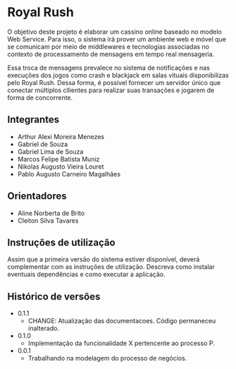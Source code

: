 # Royal Rush

O objetivo deste projeto é elaborar um cassino online baseado no modelo Web Service. Para isso, o sistema
irá prover um ambiente web e móvel que se comunicam por meio de middlewares e tecnologias associadas no contexto de processamento de mensagens em tempo real mensageria.

Essa troca de mensagens prevalece no sistema de notificações e nas execuções dos jogos como crash e blackjack em salas vituais disponibilizas pelo Royal Rush. Dessa forma, é possível fornecer um servidor único que conectar múltiplos cllientes para realizar suas transações e jogarem de forma de concorrente.


## Integrantes

* Arthur Alexi Moreira Menezes
* Gabriel de Souza 
* Gabriel Lima de Souza
* Marcos Felipe Batista Muniz
* Nikolas Augusto Vieira Louret
* Pablo Augusto Carneiro Magalhães

## Orientadores

* Aline Norberta de Brito
* Cleiton Silva Tavares

## Instruções de utilização

Assim que a primeira versão do sistema estiver disponível, deverá complementar com as instruções de utilização. Descreva como instalar eventuais dependências e como executar a aplicação.

## Histórico de versões

* 0.1.1
    * CHANGE: Atualização das documentacoes. Código permaneceu inalterado.
* 0.1.0
    * Implementação da funcionalidade X pertencente ao processo P.
* 0.0.1
    * Trabalhando na modelagem do processo de negócios.

